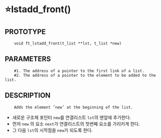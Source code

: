 ⭐lstadd_front()
===================

PROTOTYPE
----------
        void ft_lstadd_front(t_list **lst, t_list *new)

PARAMETERS
----------
        #1. The address of a pointer to the first link of a list.
        #2. The address of a pointer to the element to be added to the list.
        
DESCRIPTION
-----------
        Adds the element ’new’ at the beginning of the list.

* 새로운 구조체 포인터 `new`를 연결리스트 `lst`의 맨앞에 추가한다.
* 먼저 `new` 의 요소 `next`가 연결리스트의 첫번째 요소를 가리키게 한다.
* 그 다음 `lst`의 시작점을 `new`가 되도록 한다.  
</br>
</br>
</br>
</br>
</br>
